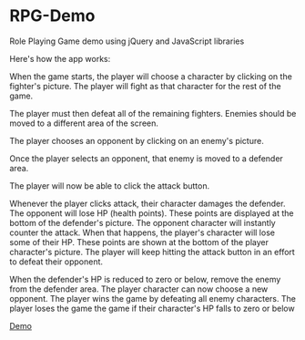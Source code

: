 # RPG-Demo

Role Playing Game demo using jQuery and JavaScript libraries

Here's how the app works:

When the game starts, the player will choose a character by clicking on the fighter's picture. The player will fight as that character for the rest of the game.

The player must then defeat all of the remaining fighters. Enemies should be moved to a different area of the screen.

The player chooses an opponent by clicking on an enemy's picture.

Once the player selects an opponent, that enemy is moved to a defender area.

The player will now be able to click the attack button.

Whenever the player clicks attack, their character damages the defender. The opponent will lose HP (health points). These points are displayed at the bottom of the defender's picture. The opponent character will instantly counter the attack. When that happens, the player's character will lose some of their HP. These points are shown at the bottom of the player character's picture. The player will keep hitting the attack button in an effort to defeat their opponent.

When the defender's HP is reduced to zero or below, remove the enemy from the defender area. The player character can now choose a new opponent. The player wins the game by defeating all enemy characters. The player loses the game the game if their character's HP falls to zero or below

[Demo](https://jbool24.github.io/RPG-Demo)
